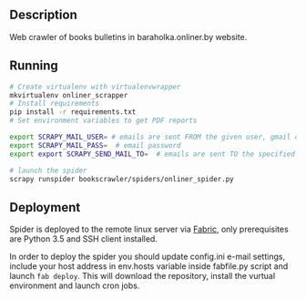 Description
-----------

Web crawler of books bulletins in baraholka.onliner.by website.

Running
-------
```bash
# Create virtualenv with virtualenvwrapper
mkvirtualenv onliner_scrapper
# Install requirements
pip install -r requirements.txt
# Set environment variables to get PDF reports

export SCRAPY_MAIL_USER= # emails are sent FROM the given user, gmail only supported for now
export SCRAPY_MAIL_PASS=  # email password
export export SCRAPY_SEND_MAIL_TO=  # emails are sent TO the specified user

# launch the spider
scrapy runspider bookscrawler/spiders/onliner_spider.py
```

Deployment
----------
Spider is deployed to the remote linux server via [Fabric](http://www.fabfile.org/), only prerequisites are Python 3.5 and SSH client installed.

In order to deploy the spider you should update config.ini e-mail settings, include your host address in env.hosts variable inside fabfile.py script and launch ```fab deploy```. This will download the repository, install the vurtual environment and launch cron jobs.